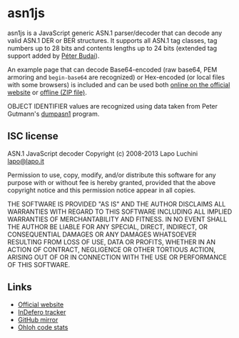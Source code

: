 asn1js
======

asn1js is a JavaScript generic ASN.1 parser/decoder that can decode any valid ASN.1 DER or BER structures. It supports all ASN.1 tag classes, tag numbers up to 28 bits and contents lengths up to 24 bits (extended tag support added by [Péter Budai](https://www.peterbudai.eu/)).

An example page that can decode Base64-encoded (raw base64, PEM armoring and `begin-base64` are recognized) or Hex-encoded (or local files with some browsers) is included and can be used both [online on the official website](http://lapo.it/asn1js/) or [offline (ZIP file)](http://lapo.it/asn1js/asn1js.zip).

OBJECT IDENTIFIER values are recognized using data taken from Peter Gutmann's [dumpasn1](http://www.cs.auckland.ac.nz/~pgut001/#standards) program.

ISC license
-----------

ASN.1 JavaScript decoder Copyright (c) 2008-2013 Lapo Luchini <lapo@lapo.it>

Permission to use, copy, modify, and/or distribute this software for any purpose with or without fee is hereby granted, provided that the above copyright notice and this permission notice appear in all copies.

THE SOFTWARE IS PROVIDED "AS IS" AND THE AUTHOR DISCLAIMS ALL WARRANTIES WITH REGARD TO THIS SOFTWARE INCLUDING ALL IMPLIED WARRANTIES OF MERCHANTABILITY AND FITNESS. IN NO EVENT SHALL THE AUTHOR BE LIABLE FOR ANY SPECIAL, DIRECT, INDIRECT, OR CONSEQUENTIAL DAMAGES OR ANY DAMAGES WHATSOEVER RESULTING FROM LOSS OF USE, DATA OR PROFITS, WHETHER IN AN ACTION OF CONTRACT, NEGLIGENCE OR OTHER TORTIOUS ACTION, ARISING OUT OF OR IN CONNECTION WITH THE USE OR PERFORMANCE OF THIS SOFTWARE.

Links
------

- [Official website](http://lapo.it/asn1js/)
- [InDefero tracker](http://idf.lapo.it/p/asn1js/)
- [GitHub mirror](https://github.com/lapo-luchini/asn1js)
- [Ohloh code stats](https://www.ohloh.net/p/asn1js)
